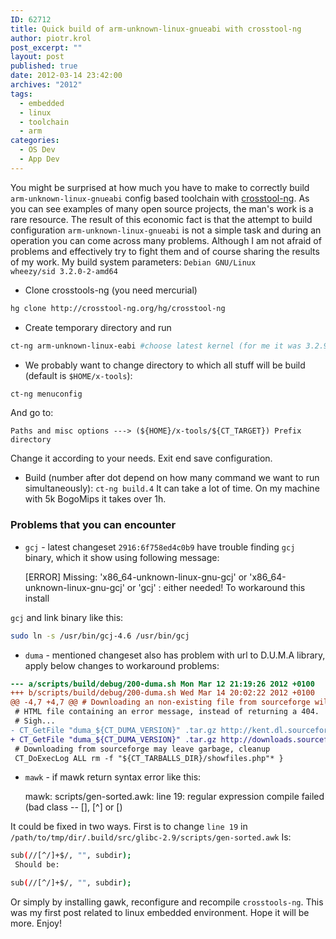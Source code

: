 ```yaml
---
ID: 62712
title: Quick build of arm-unknown-linux-gnueabi with crosstool-ng
author: piotr.krol
post_excerpt: ""
layout: post
published: true
date: 2012-03-14 23:42:00
archives: "2012"
tags:
  - embedded
  - linux
  - toolchain
  - arm
categories:
  - OS Dev
  - App Dev
---
```


You might be surprised at how much you have to make to correctly build
`arm-unknown-linux-gnueabi` config based toolchain with [crosstool-ng][1]. As
you can see examples of many open source projects, the man's work is a rare
resource. The result of this economic fact is that the attempt to build
configuration `arm-unknown-linux-gnueabi` is not a simple task and during an
operation you can come across many problems. Although I am not afraid of
problems and effectively try to fight them and of course sharing the results of
my work. My build system parameters: `Debian GNU/Linux wheezy/sid 3.2.0-2-amd64`

- Clone crosstools-ng (you need mercurial)

```bash
hg clone http://crosstool-ng.org/hg/crosstool-ng
```

- Create temporary directory and run

```bash
ct-ng arm-unknown-linux-eabi #choose latest kernel (for me it was 3.2.9)
```

- We probably want to change directory to which all stuff will be build (default
  is `$HOME/x-tools`):

```bash
ct-ng menuconfig
```

And go to:

`Paths and misc options ---> (${HOME}/x-tools/${CT_TARGET}) Prefix directory`

Change it according to your needs. Exit end save configuration.

- Build (number after dot depend on how many command we want to run
  simultaneously): `ct-ng build.4` It can take a lot of time. On my machine with
  5k BogoMips it takes over 1h.

### Problems that you can encounter

- `gcj` - latest changeset `2916:6f758ed4c0b9` have trouble finding `gcj`
  binary, which it show using following message:

  \[ERROR\] Missing: 'x86_64-unknown-linux-gnu-gcj' or
  'x86_64-unknown-linux-gnu-gcj' or 'gcj' : either needed! To workaround this
  install

`gcj` and link binary like this:

```bash
sudo ln -s /usr/bin/gcj-4.6 /usr/bin/gcj
```

- `duma` - mentioned changeset also has problem with url to D.U.M.A library,
  apply below changes to workaround problems:

```diff
--- a/scripts/build/debug/200-duma.sh Mon Mar 12 21:19:26 2012 +0100
+++ b/scripts/build/debug/200-duma.sh Wed Mar 14 20:02:22 2012 +0100
@@ -4,7 +4,7 @@ # Downloading an non-existing file from sourceforge will give you an
 # HTML file containing an error message, instead of returning a 404.
 # Sigh...
- CT_GetFile "duma_${CT_DUMA_VERSION}" .tar.gz http://kent.dl.sourceforge.net/sourceforge/duma/
+ CT_GetFile "duma_${CT_DUMA_VERSION}" .tar.gz http://downloads.sourceforge.net/project/duma/duma/2.5.15
 # Downloading from sourceforge may leave garbage, cleanup
 CT_DoExecLog ALL rm -f "${CT_TARBALLS_DIR}/showfiles.php"* }
```

- `mawk` - if mawk return syntax error like this:

  mawk: scripts/gen-sorted.awk: line 19: regular expression compile failed (bad
  class -- \[\], \[^\] or \[)

It could be fixed in two ways. First is to change `line 19` in
`/path/to/tmp/dir/.build/src/glibc-2.9/scripts/gen-sorted.awk` Is:

```bash
sub(//[^/]+$/, "", subdir);
 Should be:

sub(//[^/]+$/, "", subdir);
```

Or simply by installing gawk, reconfigure and recompile `crosstools-ng`. This
was my first post related to linux embedded environment. Hope it will be more.
Enjoy!

[1]: http://crosstool-ng.org/
